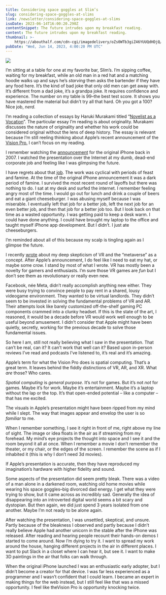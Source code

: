```yaml
---
title: Considering space goggles at Slim’s
slug: considering-space-goggles-at-slims
link: /newsletter/considering-space-goggles-at-slims
isoDate: 2023-06-14T16:00:20.290Z
contentSnippet: The future intrudes upon my breakfast reading.
content: The future intrudes upon my breakfast reading.
thumbnail: >-
    https://abouthalf.com/cdn-cgi/imagedelivery/oZs0WTb3giZ46YUUQdHDjQ/3dce6f03-e439-46b4-3a72-fb91a6c7ce00/width=1200,format=auto
pubDate: "Wed, Jun 14, 2023, 4:00:20 PM UTC"
---
```


![](https://abouthalf.com/cdn-cgi/imagedelivery/oZs0WTb3giZ46YUUQdHDjQ/c7f5b60e-9f8b-4066-d565-3d06e6860400/width=1200,format=auto)

I’m sitting at a table for one at my favorite bar, Slim’s. I’m sipping coffee, waiting for my breakfast, while an old man in a red hat and a matching hoodie walks up and says he’s _starving_ then asks the bartender if they have any food here. It’s the kind of bad joke that only old men can get away with. It’s different from a dad joke, it’s a grandpa joke. It requires confidence and experience. The number on my table is 99–the best test score. It shows you have mastered the material but didn’t try all that hard. Oh you got a 100? Nice job, _nerd_.

I’m reading a collection of essays by Haruki Murakami titled “[Novelist as a Vocation](https://www.amazon.com/Novelist-as-Vocation-Haruki-Murakami/dp/0451494644/ref=sr_1_1?keywords=novelist+as+a+vocation+murakami&qid=1686452628&sprefix=novelist+%2Caps%2C176&sr=8-1)”. The particular essay I’m reading is about originality. Murakami discusses the nature of originality and whether his work could be considered original without the lens of deep history. The essay is relevant because I’m still reeling thinking about Apple’s recent announcement of the [Vision Pro.](https://www.apple.com/apple-vision-pro/) I can’t focus on my reading.

I remember watching the [announcement](https://www.youtube.com/watch?v=VQKMoT-6XSg) for the original iPhone back in 2007. I watched the presentation over the Internet at my dumb, dead-end corporate job and feeling like I was glimpsing the future.

I have regrets about that [job](https://en.wikipedia.org/wiki/Chuck_Palahniuk#Early_career). The work was cyclical with periods of feast and famine. At the time of the original iPhone announcement it was a dark period of famine. I survived the most recent round of layoffs but there was nothing to do. I sat at my desk and surfed the internet. I remember feeling angry most of the time. I would go out for lunch and drink a couple of beers and eat a giant cheeseburger. I was abusing myself because I was miserable. I eventually left that job for a better job, left the next job for an even better job, and then that job for a better job too. But I look back on that time as a wasted opportunity. I was getting paid to keep a desk warm. I could have done anything. I could have brought my laptop to the office and taught myself iPhone app development. But I didn’t. I just ate cheeseburgers.

I’m reminded about all of this because my scalp is tingling again as I glimpse the future.

I recently [wrote](https://abouthalf.substack.com/p/shmetaverse) about my deep skepticism of VR and the “metaverse” as a concept. After Apple’s announcement, I do feel like I need to eat my hat, or maybe some crow. I stand by most of what I wrote. VR has mostly been a novelty for gamers and enthusiasts. I’m sure those VR games are _fun_ but I don’t see them as revolutionary or really even new.

Facebook, née Meta, didn’t really accomplish anything new either. They were busy trying to convince people to pay rent in a shared, lousy videogame environment. They wanted to be virtual landlords. They didn’t seem to be invested in solving the fundamental problems of VR and AR. Their attempts look like barely customized off-the-shelf gaming PC components crammed into a clunky headset. If this is the state of the art, I reasoned, it would be a decade before VR would work well enough to be useful beyond amusement. I didn’t consider that Apple might have been quietly, secretly, working for the previous decade to solve those fundamental issues.

So here I am, still not really believing what I saw in the presentation. That can’t be real, can it? It can’t work that well can it? Based upon in-person reviews I’ve read and podcasts I’ve listened to, it’s real and it’s amazing.

Apple’s term for what the Vision Pro does is spatial computing. That’s a great term. It leaves behind the fiddly distinctions of VR, AR, and XR. What _are_ those? Who cares.

_Spatial computing_ is _general purpose_. It’s not for games. But it’s not _not_ for games. Maybe it’s for work. Maybe it’s entertainment. Maybe it’s a laptop without the lap or the top. It’s that open-ended potential – like a computer – that has me excited.

The visuals in Apple’s presentation might have been ripped from my mind while I slept. The way that images appear and envelop the user is so _familiar_ to me.

When I remember something, I see it right in front of me, right above my line of sight. The image or idea floats in the air as if streaming from my forehead. My mind’s eye projects the thought into space and I see it and the room beyond it all at once. When I remember a movie I don’t remember the theater, or my chair, or the edges of the screen. I remember the scene as if I inhabited it (this is why I don’t need 3d movies).

If Apple’s presentation is accurate, then they have reproduced my imagination’s hardware with higher fidelity and sound.

Some aspects of the presentation did seem pretty bleak. There was a video of a man alone in a darkened room, watching old home movies while wearing his space goggles–big divorced dad energy. I get what they were trying to show, but it came across as incredibly sad. Generally the idea of disappearing into an introverted digital world seems a bit scary and dystopian. But then again, we did just spend 3 years isolated from one another. Maybe I’m not ready to be alone again.

After watching the presentation, I was unsettled, skeptical, and unsure. Partly because of the bleakness I observed and partly because I didn’t really believe Apple had another unicorn in the stable after the iPhone was released. After reading and hearing people recount their hands-on demos I started to come around. Now I’m dying to try it. I want to spread my work around the house, hanging different projects in the air in different places. I want to put Slack in a closet where I can hear it, but see it. I want to make 3D paintings in the air that folks can walk through.

When the original iPhone launched I was an enthusiastic early adopter, but I didn’t become a creator for that device. I was far less experienced as a programmer and I wasn’t confident that I could learn. I became an expert in making things for the web instead, but I still feel like that was a missed opportunity. I feel like theVision Pro is opportunity knocking twice.
